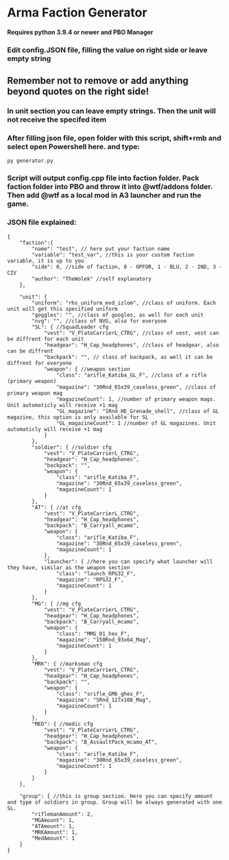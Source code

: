 # Arma Faction Generator

#### Requires python 3.9.4 or newer and PBO Manager

### Edit config.JSON file, filling the value on right side or leave empty string

## Remember not to remove or add anything beyond quotes on the right side!

### In unit section you can leave empty strings. Then the unit will not receive the specifed item

### After filling json file, open folder with this script, shift+rmb and select open Powershell here. and type:

```
py generator.py
```

### Script will output config.cpp file into faction folder. Pack faction folder into PBO and throw it into @wtf/addons folder. Then add @wtf as a local mod in A3 launcher and run the game.

### JSON file explained:

```
{
    "faction":{
        "name": "test", // here put your faction name
        "variable": "test_var", //this is your custom faction variable, it is up to you
        "side": 0, //side of faction, 0 - OPFOR, 1 - BLU, 2 - IND, 3 - CIV
        "author": "TheWolek" //self explanatory
    },

    "unit": {
        "uniform": "rhs_uniform_mvd_izlom", //class of uniform. Each unit will get this specified uniform
        "goggles": "", //class of googles, as well for each unit
        "nvg": "", //class of NVG, also for everyone
        "SL": { //SquadLeader cfg
            "vest": "V_PlateCarrierL_CTRG", //class of vest, vest can be diffrent for each unit
            "headgear": "H_Cap_headphones", //class of headgear, also can be diffrent
            "backpack": "", // class of backpack, as well it can be diffrent for everyone
            "weapon": { //weapon section
                "class": "arifle_Katiba_GL_F", //class of a rifle (primary weapon)
                "magazine": "30Rnd_65x39_caseless_green", //class of primary weapon mag
                "magazineCount": 1, //number of primary weapon mags. Unit automaticly will receive +1 mag
                "GL_magazine": "1Rnd_HE_Grenade_shell", //class of GL magazine, this option is only available for SL
                "GL_magazineCount": 1 //number of GL magazines. Unit automaticly will receive +1 mag
            }
        },
        "soldier": { //soldier cfg
            "vest": "V_PlateCarrierL_CTRG",
            "headgear": "H_Cap_headphones",
            "backpack": "",
            "weapon": {
                "class": "arifle_Katiba_F",
                "magazine": "30Rnd_65x39_caseless_green",
                "magazineCount": 1
            }
        },
        "AT": { //at cfg
            "vest": "V_PlateCarrierL_CTRG",
            "headgear": "H_Cap_headphones",
            "backpack": "B_Carryall_mcamo",
            "weapon": {
                "class": "arifle_Katiba_F",
                "magazine": "30Rnd_65x39_caseless_green",
                "magazineCount": 1
            },
            "launcher": { //here you can specify what launcher will they have, similar as the weapon section
                "class": "launch_RPG32_F",
                "magazine": "RPG32_F",
                "magazineCount": 1
            }
        },
        "MG": { //mg cfg
            "vest": "V_PlateCarrierL_CTRG",
            "headgear": "H_Cap_headphones",
            "backpack": "B_Carryall_mcamo",
            "weapon": {
                "class": "MMG_01_hex_F",
                "magazine": "150Rnd_93x64_Mag",
                "magazineCount": 1
            }
        },
        "MRK": { //marksman cfg
            "vest": "V_PlateCarrierL_CTRG",
            "headgear": "H_Cap_headphones",
            "backpack": "",
            "weapon": {
                "class": "srifle_GM6_ghex_F",
                "magazine": "5Rnd_127x108_Mag",
                "magazineCount": 1
            }
        },
        "MED": { //medic cfg
            "vest": "V_PlateCarrierL_CTRG",
            "headgear": "H_Cap_headphones",
            "backpack": "B_AssaultPack_mcamo_AT",
            "weapon": {
                "class": "arifle_Katiba_F",
                "magazine": "30Rnd_65x39_caseless_green",
                "magazineCount": 1
            }
        }
    },

    "group": { //this is group section. Here you can specify amount and type of soldiers in group. Group will be always generated with one SL.
        "riflemanAmount": 2,
        "MGAmount": 1,
        "ATAmount": 1,
        "MRKAmount": 1,
        "MedAmount": 1
    }
}
```
